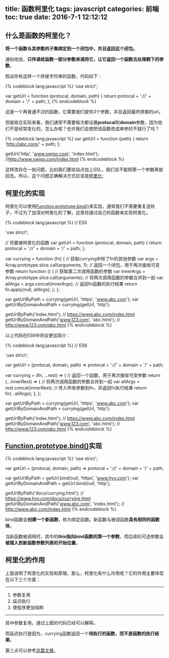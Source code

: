 title: 函数柯里化
tags: javascript
categories: 前端
toc: true
date: 2016-7-1 12:12:12
---

## 什么是函数的柯里化？

**将一个函数与其参数的子集绑定到一个闭包中，并且返回这个闭包。**

通俗地说，**只传递给函数一部分参数来调用它，让它返回一个函数去处理剩下的参数**。

假设你有这样一个拼接字符串的函数，代码如下：

{% codeblock lang:javascript %}
'use strict';

var getUrl = function (protocal, domain, path) {
  return protocal + '://' + domain + '/' + path;
};
{% endcodeblock %}

这是一个再普通不过的函数，它需要我们提供3个参数，并且返回最终拼接的url。

但是结合实际来看，我们通常不需要每次都设置**protocal**和**domain**参数，因为他们不是经常变化的。怎么办呢？也许我们会想把该函数改成单参的不就行了吗？

{% codeblock lang:javascript %}
var getUrl = function (path) {
  return 'http://abc.com/' + path;
};

getUrl('http', 'www.xwjgo.com', 'index.html');  //http://www.xwjgo.com/index.html
{% endcodeblock %}

这样改存在一些问题，比如我们要给站点加上SSL，我们总不能把第一个参数再放回去。所以，这个问题正确解决方式应该是[柯里化](http://www.tuicool.com/articles/QzqmqeM);

## 柯里化的实现

柯里化可以使用[Function.prototype.bind()](https://developer.mozilla.org/zh-CN/docs/Web/JavaScript/Reference/Global_Objects/Function/bind)来实现，通常我们不需要重复造轮子，不过为了加深对柯里化的了解，这里将通过自己的函数来实现柯里化。

{% codeblock lang:javascript %}
// ES5

'use strict';

// 将要被柯里化的函数
var getUrl = function (protocal, domain, path) {
  return protocal + '://' + domain + '/' + path;
};

var currying = function (fn) {
  // 获取currying中除了fn的其他参数
  var args = Array.prototype.slice.call(arguments, 1);
  // 返回一个闭包，用于再次接收可变参数
  return function () {
    // 获取第二次调用函数的参数
    var innerArgs = Array.prototype.slice.call(arguments);
    // 将两次调用函数的参数合并到一起
    var allArgs = args.concat(innerArgs);
    // 返回fn函数的执行结果
    return fn.apply(null, allArgs);
  };
};

var getUrlByPath = currying(getUrl, 'https', 'www.abc.com');
var getUrlByDomainAndPath = currying(getUrl, 'http');

getUrlByPath('index.html');                        // https://www.abc.com/index.html
getUrlByDomainAndPath('www.123.com', 'abc.html');  // http://www.123.com/abc.html
{% endcodeblock %}

以上代码在ES6中将会更加简介：

{% codeblock lang:javascript %}
// ES6

'use strict';

var getUrl = (protocal, domain, path) => protocal + '://' + domain + '/' + path;

var currying = (fn, ...rest) => {
  // 返回一个函数，用于再次接收可变参数
  return (...innerRest) => {
    // 将两次调用函数的参数合并到一起
    var allArgs = rest.concat(innerRest);
    // 传入所有参数到fn，并返回fn执行结果
    return fn(...allArgs);
  };
};

var getUrlByPath = currying(getUrl, 'https', 'www.abc.com');
var getUrlByDomainAndPath = currying(getUrl, 'http');

getUrlByPath('index.html');                        // https://www.abc.com/index.html
getUrlByDomainAndPath('www.123.com', 'abc.html');  // http://www.123.com/abc.html
{% endcodeblock %}

## [Function.prototype.bind()](https://developer.mozilla.org/zh-CN/docs/Web/JavaScript/Reference/Global_Objects/Function/bind)实现

{% codeblock lang:javascript %}
'use strict';

var getUrl = (protocal, domain, path) => protocal + '://' + domain + '/' + path;
      
var getUrlByPath = getUrl.bind(null, 'https', 'www.hyy.com');
var getUrlByDomainAndPath = getUrl.bind(null, 'http');

getUrlByPath('docs/currying.html');                  // https://www.hyy.com/docs/currying.html
getUrlByDomainAndPath('www.abc.com', 'index.html');  // http://www.abc.com/index.html
{% endcodeblock %}

bind函数会**创建一个新函数**，称为绑定函数。新函数与被调函数**具有相同的函数体**。

当新函数被调用时，其中的**this指向bind函数的第一个参数**，而后续的可选参数会**被插入到新函数参数列表的开始位置**。

## 柯里化的作用

上面说明了柯里化的实现和原理。那么，柯里化有什么作用呢？它的作用主要体现在以下三个方面：

---
1. 参数复用
2. 延迟执行
3. 使程序更加纯粹
---

其中参数复用，通过上面的代码已经可以解释。

而延迟执行是因为，currying函数返回一个**待执行的函数，而不是函数的执行结果**。

第三点可以参考[这篇文章](http://www.tuicool.com/articles/MZ3Yrma)。









